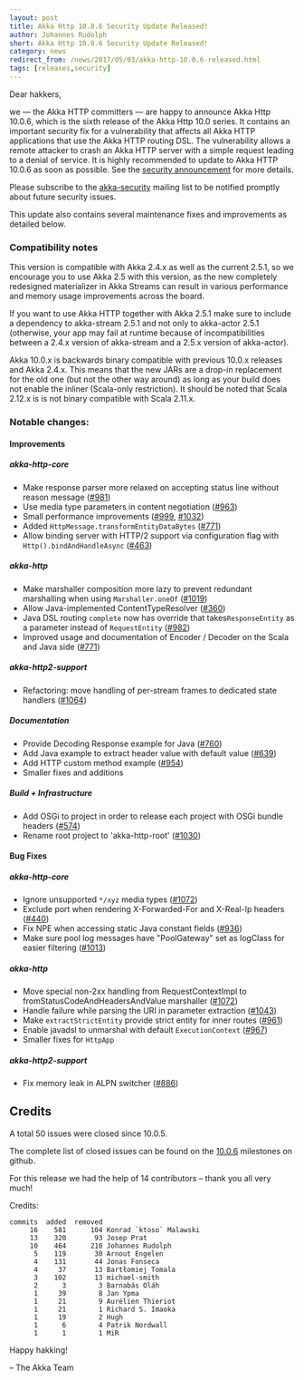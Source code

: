 ```yaml
---
layout: post
title: Akka Http 10.0.6 Security Update Released!
author: Johannes Rudolph
short: Akka Http 10.0.6 Security Update Released!
category: news
redirect_from: /news/2017/05/03/akka-http-10.0.6-released.html
tags: [releases,security]
---
```


Dear hakkers,

we — the Akka HTTP committers — are happy to announce Akka Http 10.0.6, which is the sixth release of the Akka Http 10.0 series.
It contains an important security fix for a vulnerability that affects all Akka HTTP applications that use the
Akka HTTP routing DSL. The vulnerability allows a remote attacker to crash an Akka HTTP server with a simple request leading
to a denial of service. It is highly recommended to update to Akka HTTP 10.0.6 as soon as possible.
See the [security announcement](https://doc.akka.io/docs/akka-http/10.0.6/security/2017-05-03-illegal-media-range-in-accept-header-causes-stackoverflowerror.html)
for more details.

Please subscribe to the [akka-security](https://groups.google.com/forum/#!forum/akka-security) mailing list to be notified
promptly about future security issues.

This update also contains several maintenance fixes and improvements as detailed below.

### Compatibility notes

This version is compatible with Akka 2.4.x as well as the current 2.5.1, so we encourage you to use Akka 2.5 with this
version, as the new completely redesigned materializer in Akka Streams can result in various performance and memory usage
improvements across the board.

If you want to use Akka HTTP together with Akka 2.5.1 make sure to include a dependency to akka-stream 2.5.1 and not only
to akka-actor 2.5.1 (otherwise, your app may fail at runtime because of incompatibilities between a 2.4.x version of
akka-stream and a 2.5.x version of akka-actor).

Akka 10.0.x is backwards binary compatible with previous 10.0.x releases and Akka 2.4.x. This means that the new JARs
are a drop-in replacement for the old one (but not the other way around) as long as your build does not enable the
inliner (Scala-only restriction). It should be noted that Scala 2.12.x is is not binary compatible with Scala 2.11.x.

### Notable changes:

#### Improvements

##### akka-http-core
 * Make response parser more relaxed on accepting status line without reason message ([#981](https://github.com/akka/akka-http/issues/981))
 * Use media type parameters in content negotiation ([#963](https://github.com/akka/akka-http/issues/963))
 * Small performance improvements ([#999](https://github.com/akka/akka-http/issues/999), [#1032](https://github.com/akka/akka-http/issues/1032))
 * Added `HttpMessage.transformEntityDataBytes` ([#771](https://github.com/akka/akka-http/issues/771))
 * Allow binding server with HTTP/2 support via configuration flag with `Http().bindAndHandleAsync` ([#463](https://github.com/akka/akka-http/issues/463))

##### akka-http

 * Make marshaller composition more lazy to prevent redundant marshalling when using `Marshaller.oneOf` ([#1019](https://github.com/akka/akka-http/issues/1019))
 * Allow Java-implemented ContentTypeResolver ([#360](https://github.com/akka/akka-http/issues/360))
 * Java DSL routing `complete` now has override that takes`ResponseEntity` as a parameter instead of `RequestEntity` ([#982](https://github.com/akka/akka-http/issues/982))
 * Improved usage and documentation of Encoder / Decoder on the Scala and Java side ([#771](https://github.com/akka/akka-http/issues/771))

##### akka-http2-support

 * Refactoring: move handling of per-stream frames to dedicated state handlers ([#1064](https://github.com/akka/akka-http/issues/1064))

##### Documentation

 * Provide Decoding Response example for Java ([#760](https://github.com/akka/akka-http/issues/760))
 * Add Java example to extract header value with default value ([#639](https://github.com/akka/akka-http/issues/639))
 * Add HTTP custom method example ([#954](https://github.com/akka/akka-http/issues/954))
 * Smaller fixes and additions

##### Build + Infrastructure

 * Add OSGi to project in order to release each project with OSGi bundle headers ([#574](https://github.com/akka/akka-http/issues/574))
 * Rename root project to 'akka-http-root' ([#1030](https://github.com/akka/akka-http/issues/1030))

#### Bug Fixes

##### akka-http-core

 * Ignore unsupported `*/xyz` media types ([#1072](https://github.com/akka/akka-http/issues/1072))
 * Exclude port when rendering X-Forwarded-For and X-Real-Ip headers ([#440](https://github.com/akka/akka-http/issues/440))
 * Fix NPE when accessing static Java constant fields ([#936](https://github.com/akka/akka-http/issues/936))
 * Make sure pool log messages have "PoolGateway" set as logClass for easier filtering ([#1013](https://github.com/akka/akka-http/issues/1013))

##### akka-http

 * Move special non-2xx handling from RequestContextImpl to fromStatusCodeAndHeadersAndValue marshaller ([#1072](https://github.com/akka/akka-http/issues/1072))
 * Handle failure while parsing the URI in parameter extraction ([#1043](https://github.com/akka/akka-http/issues/1043))
 * Make `extractStrictEntity` provide strict entity for inner routes ([#961](https://github.com/akka/akka-http/issues/961))
 * Enable javadsl to unmarshal with default `ExecutionContext` ([#967](https://github.com/akka/akka-http/issues/967))
 * Smaller fixes for `HttpApp`

##### akka-http2-support

 * Fix memory leak in ALPN switcher ([#886](https://github.com/akka/akka-http/issues/886))

## Credits

A total 50 issues were closed since 10.0.5.

The complete list of closed issues can be found on the [10.0.6](https://github.com/akka/akka-http/milestone/23?closed=1) milestones on github.

For this release we had the help of 14 contributors – thank you all very much!

Credits:

~~~
commits  added  removed
     16    581      104 Konrad `ktoso` Malawski
     13    320       93 Josep Prat
     10    464      210 Johannes Rudolph
      5    119       30 Arnout Engelen
      4    131       44 Jonas Fonseca
      4     37       13 Bartłomiej Tomala
      3    102       13 michael-smith
      2      3        3 Barnabás Oláh
      1     39        8 Jan Ypma
      1     21        9 Aurélien Thieriot
      1     21        1 Richard S. Imaoka
      1     19        2 Hugh
      1      6        4 Patrik Nordwall
      1      1        1 MiR
~~~

Happy hakking!

– The Akka Team
